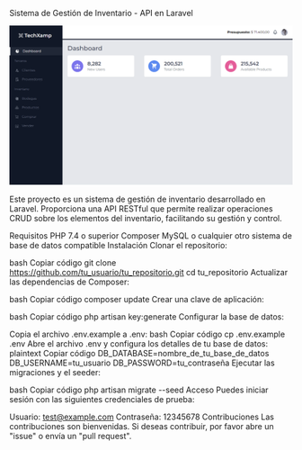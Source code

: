 Sistema de Gestión de Inventario - API en Laravel

![Descripción del Proyecto](public/capt.png)

Este proyecto es un sistema de gestión de inventario desarrollado en Laravel. Proporciona una API RESTful que permite realizar operaciones CRUD sobre los elementos del inventario, facilitando su gestión y control.

Requisitos
PHP 7.4 o superior
Composer
MySQL o cualquier otro sistema de base de datos compatible
Instalación
Clonar el repositorio:

bash
Copiar código
git clone https://github.com/tu_usuario/tu_repositorio.git
cd tu_repositorio
Actualizar las dependencias de Composer:

bash
Copiar código
composer update
Crear una clave de aplicación:

bash
Copiar código
php artisan key:generate
Configurar la base de datos:

Copia el archivo .env.example a .env:
bash
Copiar código
cp .env.example .env
Abre el archivo .env y configura los detalles de tu base de datos:
plaintext
Copiar código
DB_DATABASE=nombre_de_tu_base_de_datos
DB_USERNAME=tu_usuario
DB_PASSWORD=tu_contraseña
Ejecutar las migraciones y el seeder:

bash
Copiar código
php artisan migrate --seed
Acceso
Puedes iniciar sesión con las siguientes credenciales de prueba:

Usuario: test@example.com
Contraseña: 12345678
Contribuciones
Las contribuciones son bienvenidas. Si deseas contribuir, por favor abre un "issue" o envía un "pull request".